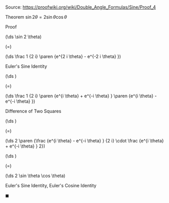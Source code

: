 # 

Source: https://proofwiki.org/wiki/Double_Angle_Formulas/Sine/Proof_4

Theorem
$\sin 2 \theta = 2 \sin \theta \cos \theta$


Proof













\(\ds \sin 2 \theta\)

\(=\)







\(\ds \frac 1 {2 i} \paren {e^{2 i \theta} - e^{-2 i \theta} }\)





Euler's Sine Identity














\(\ds \)

\(=\)







\(\ds \frac 1 {2 i} \paren {e^{i \theta} + e^{-i \theta} } \paren {e^{i \theta} - e^{-i \theta} }\)





Difference of Two Squares














\(\ds \)

\(=\)







\(\ds 2 \paren {\frac {e^{i \theta} - e^{-i \theta} } {2 i} \cdot \frac {e^{i \theta} + e^{-i \theta} } 2}\)




















\(\ds \)

\(=\)







\(\ds 2 \sin \theta \cos \theta\)





Euler's Sine Identity, Euler's Cosine Identity



$\blacksquare$





